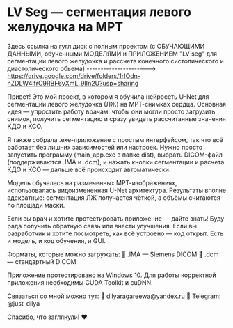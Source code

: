 # LV Seg — сегментация левого желудочка на МРТ
Здесь ссылка на гугл диск с полным проектом (с ОБУЧАЮЩИМИ ДАННЫМИ, обученными МОДЕЛЯМИ и ПРИЛОЖЕНИЕМ "LV seg" для сегментации левого желудочка и рассчета конечного систолического и диастолического обьема) ----------------------> https://drive.google.com/drive/folders/1rIOdn-nZDLW4lfrC9RBF6yXmL_9IIn2U?usp=sharing

Привет! Это мой проект, в котором я обучила нейросеть U-Net для сегментации левого желудочка (ЛЖ) на МРТ-снимках сердца. Основная идея — упростить работу врачам: чтобы они могли просто загрузить снимок, получить сегментацию и сразу увидеть рассчитанные значения КДО и КСО.

Я также собрала .exe-приложение с простым интерфейсом, так что всё работает без лишних зависимостей или настроек. Нужно просто запустить программу (main_app.exe в папке dist), выбрать DICOM-файл (поддерживаются .IMA и .dcm), и нажать кнопки сегментации и расчета КДО и КСО — дальше всё происходит автоматически.

Модель обучалась на размеченных МРТ-изображениях, использовалась видоизмененная U-Net архитектура. Результаты вполне адекватные: сегментация ЛЖ получается чёткой, а объёмы считаются по площади маски.

Если вы врач и хотите протестировать приложение — дайте знать! Буду рада получить обратную связь или внести улучшения.
Если вы разработчик и хотите посмотреть, как всё устроено — код открыт. Есть и модель, и код обучения, и GUI.

Форматы, которые можно загружать:
📄 .IMA — Siemens DICOM
📄 .dcm — стандартный DICOM

Приложение протестировано на Windows 10. Для работы корректной приложения необходимы CUDA Toolkit и cuDNN.

Связаться со мной можно тут:
📧 dilyaragareewa@yandex.ru
📎 Telegram: @just_dilya

Спасибо, что заглянули! ❤️
